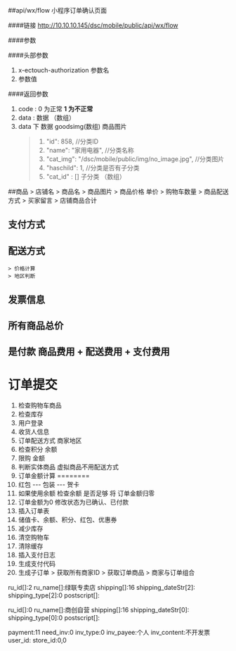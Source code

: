 ##api/wx/flow  小程序订单确认页面

####链接
     http://10.10.10.145/dsc/mobile/public/api/wx/flow

####参数

####头部参数
1. x-ectouch-authorization     参数名
2.    参数值


####返回参数
1. code : 0 为正常   **1 为不正常**
2. data  : 数据 （数组）
3. data 下 数据 goodsimg(数组)   商品图片
    > 1. "id": 858,    //分类ID
    > 2. "name": "家用电器",    //分类名称
    > 3. "cat_img": "/dsc/mobile/public/img/no_image.jpg",   //分类图片
    > 4. "haschild": 1,   //分类是否有子分类
    > 5. "cat_id"  : []  子分类 （数组）



##商品
    > 店铺名
    > 商品名
    > 商品图片
    > 商品价格  单价
    > 购物车数量
    > 商品配送方式
    > 买家留言
    > 店铺商品合计
## 支付方式
## 配送方式
    > 价格计算
    > 地区判断
## 发票信息
## 所有商品总价
## 是付款  商品费用 + 配送费用 + 支付费用



# 订单提交
1. 检查购物车商品
2. 检查库存
3. 用户登录
4. 收货人信息
5. 订单配送方式  商家地区
6. 检查积分 余额
7. 限购 金额
8. 判断实体商品   虚拟商品不用配送方式
9. 订单金额计算   ========
10.  红包  ---   包装  ---  贺卡
11.  如果使用余额  检查余额  是否足够  将 订单金额归零
12.  订单金额为0  修改状态为已确认、已付款
13.  插入订单表
14.  储值卡、余额、积分、红包、优惠券
15.  减少库存
16.  清空购物车
17.  清除缓存
18.  插入支付日志
19.  生成支付代码
20.  生成子订单
    > 获取所有商家ID
    > 获取订单商品
    > 商家与订单组合

ru_id[]:2
ru_name[]:绿联专卖店
shipping[]:16
shipping_dateStr[2]:
shipping_type[2]:0
postscript[]:

ru_id[]:0
ru_name[]:商创自营
shipping[]:16
shipping_dateStr[0]:
shipping_type[0]:0
postscript[]:

payment:11
need_inv:0
inv_type:0
inv_payee:个人
inv_content:不开发票
user_id:
store_id:0,0